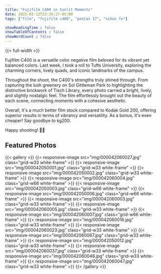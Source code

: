 ```yaml
---
title: "Fujifilm C400 in Sunlit Moments"
date: 2025-03-12T23:35:27-05:00
tags: ["film", "fujifilm c400", "pentax 17", "nikon fe"]

showReadingTime : false
showTableOfContents : false
showWordCount : false
---
```


{{< full-width >}}

Fujifilm C400 is a versatile color negative film beloved for its vibrant yet balanced colors. Last week, I took a roll to Tufts University, exploring the charming corners, lively quads, and iconic landmarks of the campus.

Throughout the shoot, the C400's strengths truly shined through. From capturing the lush greenery on Sol Gittleman Park to highlighting the distinctive brickwork of Tisch Library, every photo carried a bright, lively, and slightly nostalgic feel. The film effortlessly brought out the beauty of each scene, connecting moments with a cohesive aesthetic.

Overall, it's a much better film stock compared to Kodak Gold 200, offering superior results in terms of vibrancy and versatility. As a bonus, it's even cheaper! Say goodbye to kg200.

Happy shooting! 📸✨

## Featured Photos

{{< gallery >}}
  {{< responsive-image src="img/000042060027.jpg" class="grid-w33 white-frame" >}}
  {{< responsive-image src="img/000042050001.jpg" class="grid-w33 white-frame" >}}
  {{< responsive-image src="img/000042050002.jpg" class="grid-w33 white-frame" >}}
  {{< responsive-image src="img/000042060004.jpg" class="grid-w66 white-frame" >}}
  {{< responsive-image src="img/000042050003.jpg" class="grid-w66 white-frame" >}}
  {{< responsive-image src="img/000042050006.jpg" class="grid-w66 white-frame" >}}
  {{< responsive-image src="img/000042060003.jpg" class="grid-w33 white-frame" >}}
  {{< responsive-image src="img/000042060005.jpg" class="grid-w33 white-frame" >}}
  {{< responsive-image src="img/000042060007.jpg" class="grid-w66 white-frame" >}}
  {{< responsive-image src="img/000042060016.jpg" class="grid-w33 white-frame" >}}
  {{< responsive-image src="img/000042060023.jpg" class="grid-w33 white-frame" >}}
  {{< responsive-image src="img/000042060067.jpg" class="grid-w33 white-frame" >}}
  {{< responsive-image src="img/000042050012.jpg" class="grid-w33 white-frame" >}}
  {{< responsive-image src="img/000042060037.jpg" class="grid-w33 white-frame" >}}
  {{< responsive-image src="img/000042060046.jpg" class="grid-w33 white-frame" >}}
  {{< responsive-image src="img/000042060047.jpg" class="grid-w33 white-frame" >}}
{{< /gallery >}}
